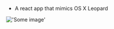 * A react app that mimics OS X Leopard

!['Some image']('https://raw.githubusercontent.com/viscasillas/react-osx-desktop/github-images/react-os.gif')
